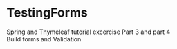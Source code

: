 # TestingForms

Spring and Thymeleaf tutorial excercise
Part 3 and part 4  
Build forms and Validation 
